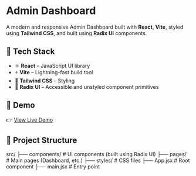 # Admin Dashboard

A modern and responsive Admin Dashboard built with **React**, **Vite**, styled using **Tailwind CSS**, and built using **Radix UI** components.

## 🚀 Tech Stack

- ⚛️ **React** – JavaScript UI library
- ⚡ **Vite** – Lightning-fast build tool
- 🎨 **Tailwind CSS** – Styling
- 🧱 **Radix UI** – Accessible and unstyled component primitives

## 🔗 Demo

👉 [View Live Demo](https://dashboard-admin-rosy-ten.vercel.app/)  

## 📁 Project Structure

src/
├── components/ # UI components (built using Radix UI)
├── pages/ # Main pages (Dashboard, etc.)
├── styles/ # CSS files
├── App.jsx # Root component
├── main.jsx # Entry point

